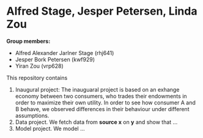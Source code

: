 # Alfred Stage, Jesper Petersen, Linda Zou

**Group members:**
- Alfred Alexander Jarlner Stage (rhj641)
- Jesper Bork Petersen (kwf929)
- Yiran Zou (vrp628)

This repository contains  
1. Inaugural project:
   The inauguaral project is based on an exhange economy between two consumers, who trades their endowments in order to maximize their own utility. In order to see how consumer A     and B behave, we observed differences in their behaviour under different assumptions.
3. Data project. We fetch data from **source x** on **y** and show that ...
4. Model project. We model ...
